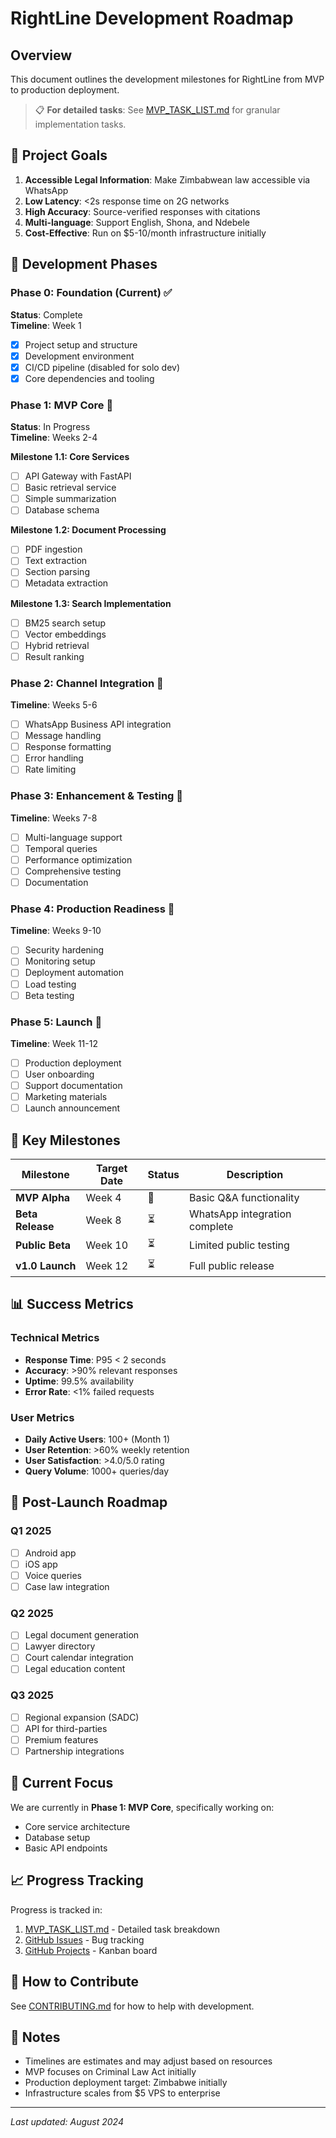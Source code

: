 # RightLine Development Roadmap

## Overview

This document outlines the development milestones for RightLine from MVP to production deployment.

> 📋 **For detailed tasks**: See [MVP_TASK_LIST.md](MVP_TASK_LIST.md) for granular implementation tasks.

## 🎯 Project Goals

1. **Accessible Legal Information**: Make Zimbabwean law accessible via WhatsApp
2. **Low Latency**: <2s response time on 2G networks
3. **High Accuracy**: Source-verified responses with citations
4. **Multi-language**: Support English, Shona, and Ndebele
5. **Cost-Effective**: Run on $5-10/month infrastructure initially

## 📅 Development Phases

### Phase 0: Foundation (Current) ✅
**Status**: Complete  
**Timeline**: Week 1

- [x] Project setup and structure
- [x] Development environment
- [x] CI/CD pipeline (disabled for solo dev)
- [x] Core dependencies and tooling

### Phase 1: MVP Core 🚧
**Status**: In Progress  
**Timeline**: Weeks 2-4

**Milestone 1.1: Core Services**
- [ ] API Gateway with FastAPI
- [ ] Basic retrieval service
- [ ] Simple summarization
- [ ] Database schema

**Milestone 1.2: Document Processing**
- [ ] PDF ingestion
- [ ] Text extraction
- [ ] Section parsing
- [ ] Metadata extraction

**Milestone 1.3: Search Implementation**
- [ ] BM25 search setup
- [ ] Vector embeddings
- [ ] Hybrid retrieval
- [ ] Result ranking

### Phase 2: Channel Integration 📱
**Timeline**: Weeks 5-6

- [ ] WhatsApp Business API integration
- [ ] Message handling
- [ ] Response formatting
- [ ] Error handling
- [ ] Rate limiting

### Phase 3: Enhancement & Testing 🔧
**Timeline**: Weeks 7-8

- [ ] Multi-language support
- [ ] Temporal queries
- [ ] Performance optimization
- [ ] Comprehensive testing
- [ ] Documentation

### Phase 4: Production Readiness 🚀
**Timeline**: Weeks 9-10

- [ ] Security hardening
- [ ] Monitoring setup
- [ ] Deployment automation
- [ ] Load testing
- [ ] Beta testing

### Phase 5: Launch 🎉
**Timeline**: Week 11-12

- [ ] Production deployment
- [ ] User onboarding
- [ ] Support documentation
- [ ] Marketing materials
- [ ] Launch announcement

## 🎯 Key Milestones

| Milestone | Target Date | Status | Description |
|-----------|------------|--------|-------------|
| **MVP Alpha** | Week 4 | 🔄 | Basic Q&A functionality |
| **Beta Release** | Week 8 | ⏳ | WhatsApp integration complete |
| **Public Beta** | Week 10 | ⏳ | Limited public testing |
| **v1.0 Launch** | Week 12 | ⏳ | Full public release |

## 📊 Success Metrics

### Technical Metrics
- **Response Time**: P95 < 2 seconds
- **Accuracy**: >90% relevant responses
- **Uptime**: 99.5% availability
- **Error Rate**: <1% failed requests

### User Metrics
- **Daily Active Users**: 100+ (Month 1)
- **User Retention**: >60% weekly retention
- **User Satisfaction**: >4.0/5.0 rating
- **Query Volume**: 1000+ queries/day

## 🔄 Post-Launch Roadmap

### Q1 2025
- [ ] Android app
- [ ] iOS app
- [ ] Voice queries
- [ ] Case law integration

### Q2 2025
- [ ] Legal document generation
- [ ] Lawyer directory
- [ ] Court calendar integration
- [ ] Legal education content

### Q3 2025
- [ ] Regional expansion (SADC)
- [ ] API for third-parties
- [ ] Premium features
- [ ] Partnership integrations

## 🚧 Current Focus

We are currently in **Phase 1: MVP Core**, specifically working on:
- Core service architecture
- Database setup
- Basic API endpoints

## 📈 Progress Tracking

Progress is tracked in:
1. [MVP_TASK_LIST.md](MVP_TASK_LIST.md) - Detailed task breakdown
2. [GitHub Issues](https://github.com/Lunexa-AI/right-line/issues) - Bug tracking
3. [GitHub Projects](https://github.com/Lunexa-AI/right-line/projects) - Kanban board

## 🤝 How to Contribute

See [CONTRIBUTING.md](CONTRIBUTING.md) for how to help with development.

## 📝 Notes

- Timelines are estimates and may adjust based on resources
- MVP focuses on Criminal Law Act initially
- Production deployment target: Zimbabwe initially
- Infrastructure scales from $5 VPS to enterprise

---

*Last updated: August 2024*
